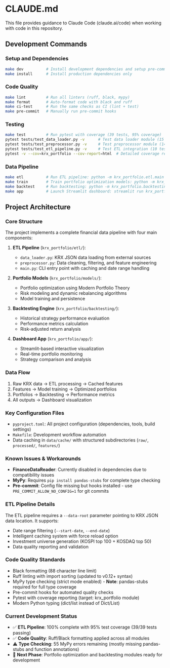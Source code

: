 # CLAUDE.md

This file provides guidance to Claude Code (claude.ai/code) when working with code in this repository.

## Development Commands

### Setup and Dependencies
```bash
make dev          # Install development dependencies and setup pre-commit hooks
make install      # Install production dependencies only
```

### Code Quality
```bash
make lint         # Run all linters (ruff, black, mypy)
make format       # Auto-format code with black and ruff
make ci-test      # Run the same checks as CI (lint + test)
make pre-commit   # Manually run pre-commit hooks
```

### Testing
```bash
make test         # Run pytest with coverage (39 tests, 95% coverage)
pytest tests/test_data_loader.py -v      # Test data loader module (15 tests)
pytest tests/test_preprocessor.py -v     # Test preprocessor module (14 tests)  
pytest tests/test_etl_pipeline.py -v     # Test ETL integration (10 tests)
pytest -v --cov=krx_portfolio --cov-report=html  # Detailed coverage report
```

### Data Pipeline
```bash
make etl          # Run ETL pipeline: python -m krx_portfolio.etl.main
make train        # Train portfolio optimization models: python -m krx_portfolio.models.train
make backtest     # Run backtesting: python -m krx_portfolio.backtesting.main
make app          # Launch Streamlit dashboard: streamlit run krx_portfolio/app/dashboard.py
```

## Project Architecture

### Core Structure
The project implements a complete financial data pipeline with four main components:

1. **ETL Pipeline** (`krx_portfolio/etl/`):
   - `data_loader.py`: KRX JSON data loading from external sources
   - `preprocessor.py`: Data cleaning, filtering, and feature engineering
   - `main.py`: CLI entry point with caching and date range handling

2. **Portfolio Models** (`krx_portfolio/models/`):
   - Portfolio optimization using Modern Portfolio Theory
   - Risk modeling and dynamic rebalancing algorithms
   - Model training and persistence

3. **Backtesting Engine** (`krx_portfolio/backtesting/`):
   - Historical strategy performance evaluation
   - Performance metrics calculation
   - Risk-adjusted return analysis

4. **Dashboard App** (`krx_portfolio/app/`):
   - Streamlit-based interactive visualization
   - Real-time portfolio monitoring
   - Strategy comparison and analysis

### Data Flow
1. Raw KRX data → ETL processing → Cached features
2. Features → Model training → Optimized portfolios
3. Portfolios → Backtesting → Performance metrics
4. All outputs → Dashboard visualization

### Key Configuration Files
- `pyproject.toml`: All project configuration (dependencies, tools, build settings)
- `Makefile`: Development workflow automation
- Data caching in `data/cache/` with structured subdirectories (`raw/`, `processed/`, `features/`)

### Known Issues & Workarounds
- **FinanceDataReader**: Currently disabled in dependencies due to compatibility issues
- **MyPy**: Requires `pip install pandas-stubs` for complete type checking
- **Pre-commit**: Config file missing but hooks installed - use `PRE_COMMIT_ALLOW_NO_CONFIG=1` for git commits

### ETL Pipeline Details
The ETL pipeline requires a `--data-root` parameter pointing to KRX JSON data location. It supports:
- Date range filtering (`--start-date`, `--end-date`)
- Intelligent caching system with force reload option
- Investment universe generation (KOSPI top 100 + KOSDAQ top 50)
- Data quality reporting and validation

### Code Quality Standards
- Black formatting (88 character line limit)
- Ruff linting with import sorting (updated to v0.12+ syntax)
- MyPy type checking (strict mode enabled) - **Note**: pandas-stubs required for full type coverage
- Pre-commit hooks for automated quality checks
- Pytest with coverage reporting (target: krx_portfolio module)
- Modern Python typing (dict/list instead of Dict/List)

### Current Development Status
- ✅ **ETL Pipeline**: 100% complete with 95% test coverage (39/39 tests passing)
- ✅ **Code Quality**: Ruff/Black formatting applied across all modules
- ⚠️ **Type Checking**: 55 MyPy errors remaining (mostly missing pandas-stubs and function annotations)
- 🚧 **Next Phase**: Portfolio optimization and backtesting modules ready for development